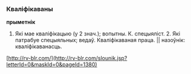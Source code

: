 ### Кваліфікаваны
**прыметнік**

1. Які мае кваліфікацыю (у 2 знач.); вопытны. К. спецыяліст. 2. Які патрабуе спецыяльных; ведаў. Кваліфікаваная праца. || назоўнік: кваліфікаванасць.

<a rel="author">[http://rv-blr.com/](http://rv-blr.com/slounik.jsp?letterId=0&maskId=0&pageId=1380)</a>
